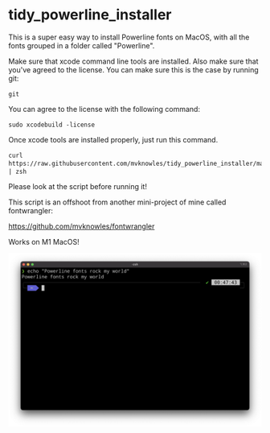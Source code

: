 # tidy_powerline_installer

This is a super easy way to install Powerline fonts on MacOS, with all the fonts grouped in a folder called "Powerline".

Make sure that xcode command line tools are installed. Also make sure that you've agreed to the license. You can make sure this is the case by running git:

```
git
```

You can agree to the license with the following command:
```
sudo xcodebuild -license
```

Once xcode tools are installed properly, just run this command.

```
curl https://raw.githubusercontent.com/mvknowles/tidy_powerline_installer/master/install.sh | zsh
```

Please look at the script before running it!

This script is an offshoot from another mini-project of mine called fontwrangler:

https://github.com/mvknowles/fontwrangler

Works on M1 MacOS!

![powerline](powerline.png "powerline")
